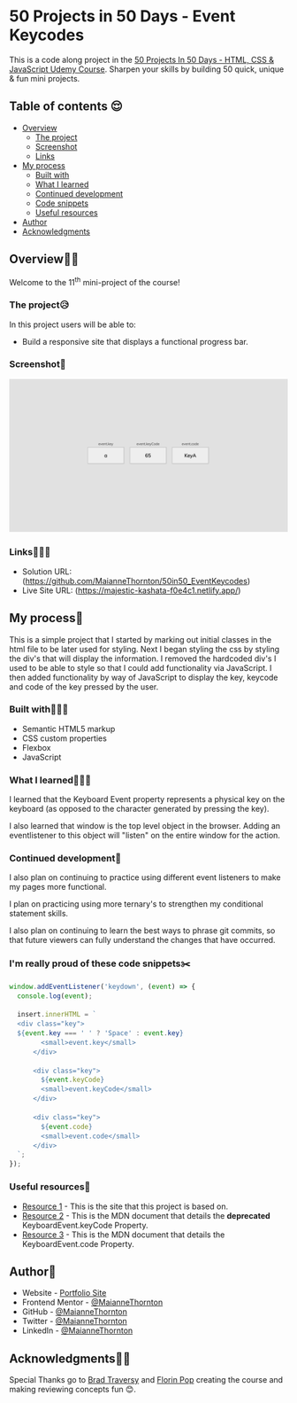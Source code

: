 # 50 Projects in 50 Days - Event Keycodes

This is a code along project in the [50 Projects In 50 Days - HTML, CSS & JavaScript Udemy Course](https://www.udemy.com/course/50-projects-50-days/). Sharpen your skills by building 50 quick, unique & fun mini projects.

## Table of contents 😌

- [Overview](#overview)
  - [The project](#the-project)
  - [Screenshot](#screenshot)
  - [Links](#links)
- [My process](#my-process)
  - [Built with](#built-with)
  - [What I learned](#what-i-learned)
  - [Continued development](#continued-development)
  - [Code snippets](#im-really-proud-of-these-code-snippets%EF%B8%8F)
  - [Useful resources](#useful-resources)
- [Author](#author)
- [Acknowledgments](#acknowledgments)

## Overview👋🏾

Welcome to the 11<sup>th</sup> mini-project of the course!

### The project😥

In this project users will be able to:

- Build a responsive site that displays a functional progress bar.

### Screenshot🌇

![](./screenshot.png)

### Links👩🏾‍💻

- Solution URL: (https://github.com/MaianneThornton/50in50_EventKeycodes)
- Live Site URL: (https://majestic-kashata-f0e4c1.netlify.app/)

## My process💭

This is a simple project that I started by marking out initial classes in the html file to be later used for styling. Next I began styling the css by styling the div's that will display the information. I removed the hardcoded div's I used to be able to style so that I could add functionality via JavaScript. I then added functionality by way of JavaScript to display the key, keycode and code of the key pressed by the user.

### Built with👷🏾‍♀️

- Semantic HTML5 markup
- CSS custom properties
- Flexbox
- JavaScript

### What I learned👩🏾‍🏫

I learned that the Keyboard Event property represents a physical key on the keyboard (as opposed to the character generated by pressing the key).

I also learned that window is the top level object in the browser. Adding an eventlistener to this object will "listen" on the entire window for the action.

### Continued development🔮

I also plan on continuing to practice using different event listeners to make my pages more functional.

I plan on practicing using more ternary's to strengthen my conditional statement skills.

I also plan on continuing to learn the best ways to phrase git commits, so that future viewers can fully understand the changes that have occurred.

### I'm really proud of these code snippets✂️

```js
window.addEventListener('keydown', (event) => {
  console.log(event);

  insert.innerHTML = `
  <div class="key">
  ${event.key === ' ' ? 'Space' : event.key}
        <small>event.key</small>
      </div>

      <div class="key">
        ${event.keyCode}
        <small>event.keyCode</small>
      </div>

      <div class="key">
        ${event.code}
        <small>event.code</small>
      </div>
  `;
});
```

### Useful resources📖

- [Resource 1](https://www.toptal.com/developers/keycode) - This is the site that this project is based on.
- [Resource 2](https://developer.mozilla.org/en-US/docs/Web/API/KeyboardEvent/keyCode) - This is the MDN document that details the <strong>deprecated</strong> KeyboardEvent.keyCode Property.
- [Resource 3](https://developer.mozilla.org/en-US/docs/Web/API/KeyboardEvent/code) - This is the MDN document that details the KeyboardEvent.code Property.

## Author🔎

- Website - [Portfolio Site](https://www.maiannethornton.com/Portfolio/index.html)
- Frontend Mentor - [@MaianneThornton](https://www.frontendmentor.io/profile/MaianneThornton)
- GitHub - [@MaianneThornton](GitHub.com/MaianneThornton)
- Twitter - [@MaianneThornton](https://twitter.com/MaianneThornton)
- LinkedIn - [@MaianneThornton](https://www.linkedin.com/in/maiannethornton/)

## Acknowledgments🙏🏾

Special Thanks go to [Brad Traversy](http://www.traversymedia.com/) and [Florin Pop](http://www.florin-pop.com/) creating the course and making reviewing concepts fun 😊.
